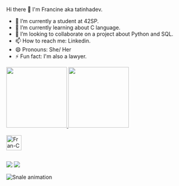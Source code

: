 Hi there 👋 I'm Francine aka tatinhadev.

- 🔭 I’m currently a student at 42SP.
- 🌱 I’m currently learning about C language.
- 👯 I’m looking to collaborate on a project about Python and SQL. 
- 📫 How to reach me: Linkedin.
- 😄 Pronouns: She/ Her
- ⚡ Fun fact: I'm also a lawyer.

<div>
  <a href="https://github.com/francineeli">
  <image height="160em" src=https://github-readme-stats.vercel.app/api?username=francineeli&show_icons=true&theme=synthwave&include_all_commits=true&count_private=true"/>
  <image height="160em" src=https://github-readme-stats.vercel.app/api/top-langs/?username=francineeli&theme=synthwave&layout=compact&langs_count=16"/>
</div>

<div style="display: inline_block"><br>
  <image align="center" alt="Fran-C" heigh="30" width="40" src="https://github.com/devicons/devicon/blob/master/icons/c/c-original.svg">
</div>

##

<div>
  <a href= "francine.eli@gmail.com"><img src="https://img.shields.io/badge/Gmail-D14836?style=for-the-badge&logo=gmail&logoColor=white" target="_blank"></a>
  <a href="https://www.linkedin.com/in/francine-eli-barbosa" target="_blank"><img src="https://img.shields.io/badge/LinkedIn-0077B5?style=for-the-badge&logo=linkedin&logoColor=white"></a>
</div>

![Snale animation](https://github.com/francineeli/francineeli/blob/output/github-contribution-grid-snake.svg)


          
          

